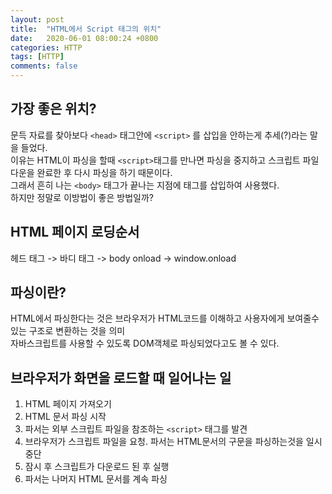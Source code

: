 ```yaml
---
layout: post
title:  "HTML에서 Script 태그의 위치"
date:   2020-06-01 08:00:24 +0800
categories: HTTP
tags: [HTTP]
comments: false
---
```


## 가장 좋은 위치?
문득 자료를 찾아보다 `<head>` 태그안에 `<script>` 를 삽입을 안하는게 추세(?)라는 말을 들었다.    
이유는 HTML이 파싱을 할때 `<script>`태그를 만나면 파싱을 중지하고 스크립트 파일 다운을 완료한 후 다시 파싱을 하기 때문이다.  
그래서 흔히 나는 `<body>` 태그가 끝나는 지점에 태그를 삽입하여 사용했다.  
하지만 정말로 이방법이 좋은 방법일까?


## HTML 페이지 로딩순서
헤드 태그 -> 바디 태그 -> body onload -> window.onload

## 파싱이란?
HTML에서 파싱한다는 것은 브라우저가 HTML코드를 이해하고 사용자에게 보여줄수 있는 구조로 변환하는 것을 의미  
자바스크립트를 사용할 수 있도록 DOM객체로 파싱되었다고도 볼 수 있다.

## 브라우저가 화면을 로드할 때 일어나는 일
1. HTML 페이지 가져오기
2. HTML 문서 파싱 시작
3. 파서는 외부 스크립트 파일을 참조하는 `<script>` 태그를 발견
4. 브라우저가 스크립트 파일을 요청. 파서는 HTML문서의 구문을 파싱하는것을 일시 중단
5. 잠시 후 스크립트가 다운로드 된 후 실행
6. 파서는 나머지 HTML 문서를 계속 파싱







